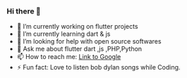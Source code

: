 ### Hi there 👋


- 🔭 I’m currently working on flutter projects
- 🌱 I’m currently learning dart & js
- 🤔 I’m looking for help with open source softwares
- 💬 Ask me about flutter dart ,js ,PHP,Python
- 📫 How to reach me: [Link to Google](https://www.google.com)
- ⚡ Fun fact: Love to listen bob dylan songs while Coding.

